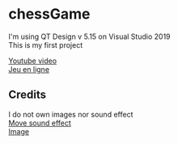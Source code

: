 # chessGame
I'm using QT Design v 5.15 on Visual Studio 2019 <br />
This is my first project <br />

[Youtube video ](https://www.youtube.com/watch?v=kfmOjkVY-8U&t=9s) <br />
[Jeu en ligne](http://www.fresayu.com)
## Credits
I do not own images nor sound effect <br />
[Move sound effect ](https://freesound.org/people/mh2o/sounds/351518/?fbclid=IwAR3dAp7vXg3v3H9HtbJ_ofrrnP3Ph0e-U7F4SJLrY4EVfvGOYARikKIMNnI#comments) <br />
[Image](https://github.com/subeshb1/Chess)
